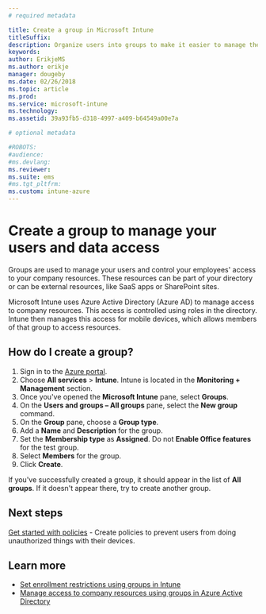 ```yaml
---
# required metadata

title: Create a group in Microsoft Intune
titleSuffix: 
description: Organize users into groups to make it easier to manage the policies and apps that they can access.
keywords:
author: ErikjeMS
ms.author: erikje
manager: dougeby
ms.date: 02/26/2018
ms.topic: article
ms.prod:
ms.service: microsoft-intune
ms.technology:
ms.assetid: 39a93fb5-d318-4997-a409-b64549a00e7a

# optional metadata

#ROBOTS:
#audience:
#ms.devlang:
ms.reviewer:
ms.suite: ems
#ms.tgt_pltfrm:
ms.custom: intune-azure
---
```


# Create a group to manage your users and data access

Groups are used to manage your users and control your employees' access to your company resources. These resources can be part of your directory or can be external resources, like SaaS apps or SharePoint sites.

Microsoft Intune uses Azure Active Directory (Azure AD) to manage access to company resources. This access is controlled using roles in the directory. Intune then manages this access for mobile devices, which allows members of that group to access resources.

## How do I create a group?

1. Sign in to the [Azure portal](https://portal.azure.com).
2. Choose **All services** > **Intune**. Intune is located in the **Monitoring + Management** section.
3. Once you've opened the **Microsoft Intune** pane, select **Groups**.
4. On the **Users and groups – All groups** pane, select the **New group** command.
5. On the **Group** pane, choose a **Group type**.
5. Add a **Name** and **Description** for the group.
6. Set the **Membership type** as **Assigned**. Do not **Enable Office features** for the test group.
7. Select **Members** for the group.
7. Click **Create**.

If you've successfully created a group, it should appear in the list of **All groups**. If it doesn't appear there, try to create another group.

## Next steps

[Get started with policies](get-started-policies.md) - Create policies to prevent users from doing unauthorized things with their devices.

## Learn more

* [Set enrollment restrictions using groups in Intune](groups-add.md)
* [Manage access to company resources using groups in Azure Active Directory](https://docs.microsoft.com/azure/active-directory/active-directory-manage-groups)
